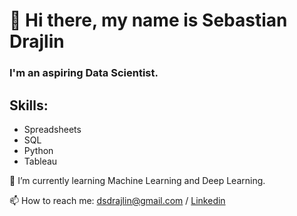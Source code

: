 # 👋 Hi there, my name is Sebastian Drajlin
### I'm an aspiring Data Scientist.

## Skills:
* Spreadsheets
* SQL
* Python
* Tableau

🌱 I’m currently learning Machine Learning and Deep Learning.

📫 How to reach me: dsdrajlin@gmail.com / [Linkedin](https://www.linkedin.com/in/sebastian-drajlin/)

<!--
**dsdrajlin/dsdrajlin** is a ✨ _special_ ✨ repository because its `README.md` (this file) appears on your GitHub profile.

Here are some ideas to get you started:

- 🔭 I’m currently working on ...
- 🌱 I’m currently learning ...
- 👯 I’m looking to collaborate on ...
- 🤔 I’m looking for help with ...
- 💬 Ask me about ...
- 📫 How to reach me: ...
- 😄 Pronouns: ...
- ⚡ Fun fact: ...
-->
